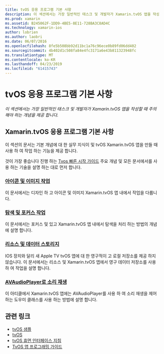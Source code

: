 ```yaml
---
title: tvOS 응용 프로그램 기본 사항
description: 이 섹션에서는 가장 일반적인 태스크 및 개발자가 Xamarin.tvOS 앱을 작성할 때 주의 해야 하는 개념을 제공 합니다.
ms.prod: xamarin
ms.assetid: B245062F-1DD9-4BE5-8E11-728BA3C8AD4C
ms.technology: xamarin-ios
author: lobrien
ms.author: laobri
ms.date: 06/07/2016
ms.openlocfilehash: 8fe5b508bb92d11bc1a76c96ece0b89fd06dd402
ms.sourcegitcommit: 4b402d1c508fa84e4fc3171a6e43b811323948fc
ms.translationtype: MT
ms.contentlocale: ko-KR
ms.lasthandoff: 04/23/2019
ms.locfileid: "61415743"
---
```

# <a name="tvos-application-fundamentals"></a>tvOS 응용 프로그램 기본 사항

_이 섹션에서는 가장 일반적인 태스크 및 개발자가 Xamarin.tvOS 앱을 작성할 때 주의 해야 하는 개념을 제공 합니다._

<a name="Xamarin.tvOS-Application-Fundamentals" />

## <a name="xamarintvos-application-fundamentals"></a>Xamarin.tvOS 응용 프로그램 기본 사항

이 섹션의 문서는 기본 개념에 대 한 실무 지식이 및 tvOS Xamarin.tvOS 앱을 만들 때 사용 하 여 작업 하는 기능을 제공 합니다.

것이 가장 좋습니다 진행 하는 [Tvos 빠른 시작 가이드](~/ios/tvos/get-started/hello-tvos.md) 주요 개념 및 모든 문서에서를 사용 하는 기술을 설명 하는 대로 먼저 합니다.

<a name="Working-with-Icons-and-Images" />

### <a name="working-with-icons-and-imagesiostvosapp-fundamentalsicons-imagesmd"></a>[아이콘 및 이미지 작업](~/ios/tvos/app-fundamentals/icons-images.md)

이 문서에서는 디자인 하 고 아이콘 및 이미지 Xamarin.tvOS 앱 내에서 작업을 다룹니다.

<a name="Working-with-Navigation-and-Focus" />

### <a name="working-with-navigation-and-focusiostvosapp-fundamentalsnavigation-focusmd"></a>[탐색 및 포커스 작업](~/ios/tvos/app-fundamentals/navigation-focus.md)

이 문서에서는 포커스 및 있고 Xamarin.tvOS 앱 내에서 탐색을 처리 하는 방법의 개념에 설명 합니다.

<a name="Resources-and-Data-Storage" />

### <a name="resources-and-data-storageiostvosapp-fundamentalsresources-data-storagemd"></a>[리소스 및 데이터 스토리지](~/ios/tvos/app-fundamentals/resources-data-storage.md)

IOS 장치와 달리 새 Apple TV tvOS 앱에 대 한 영구적이 고 로컬 저장소를 제공 하지 않습니다. 이 문서에서는 리소스 및 Xamarin.tvOS 앱에서 영구 데이터 저장소를 사용 하 여 작업을 설명 합니다.

<a name="Playing-Sound-with-AVAudioPlayer" />

### <a name="playing-sound-with-avaudioplayeriostvosapp-fundamentalssoundsmd"></a>[AVAudioPlayer로 소리 재생](~/ios/tvos/app-fundamentals/sounds.md)

이 아티클에서 Xamarin.tvOS 앱에는 AVAudioPlayer를 사용 하 여 소리 재생을 제어 하는 도우미 클래스를 사용 하는 방법에 설명 합니다.

## <a name="related-links"></a>관련 링크

- [tvOS 샘플](https://developer.xamarin.com/samples/tvos/all/)
- [tvOS](https://developer.apple.com/tvos/)
- [tvOS 휴먼 인터페이스 지침](https://developer.apple.com/tvos/human-interface-guidelines/)
- [TvOS 앱 프로그래밍 가이드](https://developer.apple.com/library/prerelease/tvos/documentation/General/Conceptual/AppleTV_PG/)
